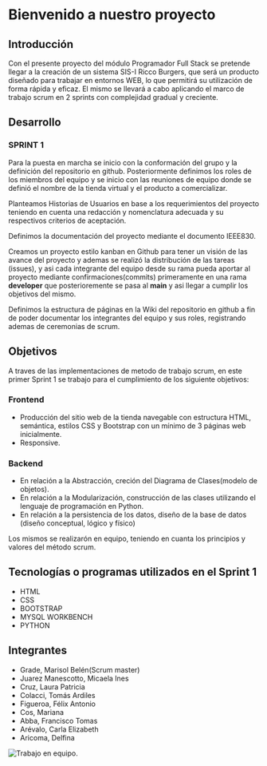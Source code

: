 # Bienvenido a nuestro proyecto
## Introducción

Con el presente proyecto del módulo Programador Full Stack se pretende llegar a la creación de un sistema SIS-I Ricco Burgers, que será un producto diseñado para trabajar en entornos WEB, lo que permitirá su utilización de forma rápida y eficaz. 
El mismo se llevará a cabo aplicando el marco de trabajo scrum en 2 sprints con complejidad gradual y creciente.

## Desarrollo

### SPRINT 1
Para la puesta en marcha se inicio con la conformación del grupo y la definición del repositorio en github. Posteriormente definimos los roles de los miembros del equipo y se inicio con las reuniones de equipo donde se definió el nombre de la tienda virtual y el producto a comercializar.

Planteamos Historias de Usuarios en base a los requerimientos del proyecto teniendo en cuenta una redacción y nomenclatura adecuada y su respectivos criterios de aceptación.  

Definimos la documentación del proyecto mediante el documento IEEE830.

Creamos un proyecto estilo kanban en Github para tener un visión de las avance del proyecto y ademas se realizó la distribución de las tareas (issues), y asi cada integrante del equipo desde su rama pueda aportar al proyecto mediante confirmaciones(commits) primeramente en una rama **developer** que posterioremente se pasa al **main** y asi llegar a cumplir los objetivos del mismo.

Definimos la estructura de páginas en la Wiki del repositorio en github a fin de poder documentar los integrantes del equipo y sus roles, registrando ademas de ceremonias de scrum.


## Objetivos 
A traves de las implementaciones de metodo de trabajo scrum, en este primer Sprint 1 se trabajo para el cumplimiento de los siguiente objetivos:
### Frontend
+ Producción del sitio web de la tienda navegable con estructura HTML, semántica, estilos CSS y Bootstrap con un mínimo de 3 páginas web inicialmente.
+ Responsive.
### Backend
+ En relación a la Abstracción, creción del Diagrama de Clases(modelo de objetos). 
+ En relación a la Modularización, construcción de las clases utilizando el lenguaje de programación en Python.
+ En relación a la persistencia de los datos, diseño de la base de datos (diseño conceptual, lógico y físico)

Los mismos se realizarón en equipo, teniendo en cuanta los principios y valores del método scrum.

## Tecnologías o programas utilizados en el Sprint 1
+ HTML
+ CSS
+ BOOTSTRAP
+ MYSQL WORKBENCH
+ PYTHON

## Integrantes
+ Grade, Marisol Belén(Scrum master)
+ Juarez Manescotto, Micaela Ines 
+ Cruz, Laura Patricia 
+ Colacci, Tomás Ardiles 
+ Figueroa, Félix Antonio 
+ Cos, Mariana
+ Abba, Francisco Tomas
+ Arévalo, Carla Elizabeth
+ Aricoma, Delfina

![Trabajo en equipo.](https://img.freepik.com/vetores-gratis/tecnologia-hackathon-com-designer-grafico-e-desenvolvedores-de-programadores-de-computador_88138-900.jpg)


